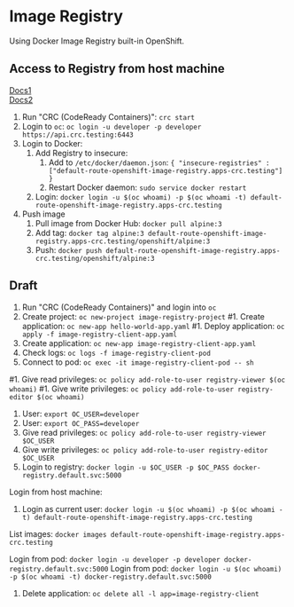 # Image Registry

Using Docker Image Registry built-in OpenShift.

## Access to Registry from host machine
[Docs1](https://access.redhat.com/documentation/en-us/red_hat_codeready_containers/1.30/html/getting_started_guide/using-codeready-containers_gsg#accessing-the-internal-openshift-registry_gsg)  
[Docs2](https://docs.openshift.com/container-platform/4.8/registry/accessing-the-registry.html)

1. Run "CRC (CodeReady Containers)": `crc start`
1. Login to `oc`: `oc login -u developer -p developer https://api.crc.testing:6443`
1. Login to Docker:
    1. Add Registry to insecure:
        1. Add to `/etc/docker/daemon.json`: `{ "insecure-registries" : ["default-route-openshift-image-registry.apps-crc.testing"] }`
        1. Restart Docker daemon: `sudo service docker restart`
    1. Login: `docker login -u $(oc whoami) -p $(oc whoami -t) default-route-openshift-image-registry.apps-crc.testing`
1. Push image
    1. Pull image from Docker Hub: `docker pull alpine:3`
    1. Add tag: `docker tag alpine:3 default-route-openshift-image-registry.apps-crc.testing/openshift/alpine:3`
    1. Push: `docker push default-route-openshift-image-registry.apps-crc.testing/openshift/alpine:3`



## Draft
1. Run "CRC (CodeReady Containers)" and login into `oc`
1. Create project: `oc new-project image-registry-project`
#1. Create application: `oc new-app hello-world-app.yaml`
#1. Deploy application: `oc apply -f image-registry-client-app.yaml`
1. Create application: `oc new-app image-registry-client-app.yaml`
1. Check logs: `oc logs -f image-registry-client-pod`
1. Connect to pod: `oc exec -it image-registry-client-pod -- sh`

#1. Give read privileges: `oc policy add-role-to-user registry-viewer $(oc whoami)`
#1. Give write privileges: `oc policy add-role-to-user registry-editor $(oc whoami)`

1. User: `export OC_USER=developer`
1. User: `export OC_PASS=developer`
1. Give read privileges: `oc policy add-role-to-user registry-viewer $OC_USER`
1. Give write privileges: `oc policy add-role-to-user registry-editor $OC_USER`
1. Login to registry: `docker login -u $OC_USER -p $OC_PASS docker-registry.default.svc:5000`

Login from host machine:
1. Login as current user: `docker login -u $(oc whoami) -p $(oc whoami -t) default-route-openshift-image-registry.apps-crc.testing`

List images: `docker images default-route-openshift-image-registry.apps-crc.testing`

Login from pod: `docker login -u developer -p developer docker-registry.default.svc:5000`
Login from pod: `docker login -u $(oc whoami) -p $(oc whoami -t) docker-registry.default.svc:5000`


1. Delete application: `oc delete all -l app=image-registry-client`